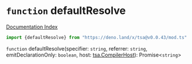 # `function` defaultResolve

[Documentation Index](../README.md)

```ts
import {defaultResolve} from "https://deno.land/x/tsa@v0.0.43/mod.ts"
```

`function` defaultResolve(specifier: `string`, referrer: `string`, emitDeclarationOnly: `boolean`, host: [tsa.CompilerHost](../interface.CompilerHost/README.md)): Promise\<`string`>

